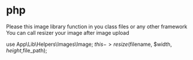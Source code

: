 # php
Please this image library function in you class files or any other framework
You can call resizer your image after image upload

use App\Lib\Helpers\Images\Image;
$this->resize($filename, $width, $height,$file_path);
